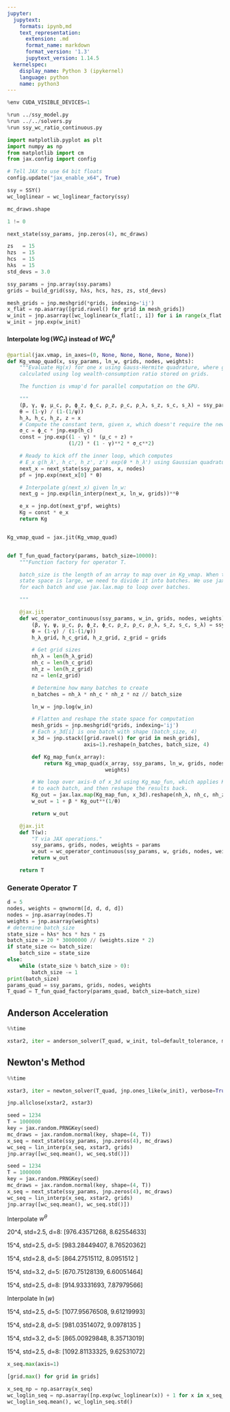 ```yaml
---
jupyter:
  jupytext:
    formats: ipynb,md
    text_representation:
      extension: .md
      format_name: markdown
      format_version: '1.3'
      jupytext_version: 1.14.5
  kernelspec:
    display_name: Python 3 (ipykernel)
    language: python
    name: python3
---
```


```python
%env CUDA_VISIBLE_DEVICES=1
```

```python
%run ../ssy_model.py
%run ../../solvers.py
%run ssy_wc_ratio_continuous.py
```

```python
import matplotlib.pyplot as plt
import numpy as np
from matplotlib import cm
from jax.config import config

# Tell JAX to use 64 bit floats
config.update("jax_enable_x64", True)
```

```python
ssy = SSY()
wc_loglinear = wc_loglinear_factory(ssy)
```

```python
mc_draws.shape
```

```python
1 != 0
```

```python
next_state(ssy_params, jnp.zeros(4), mc_draws)
```

```python
zs   = 15
hzs  = 15
hcs  = 15
hλs  = 15
std_devs = 3.0

ssy_params = jnp.array(ssy.params)
grids = build_grid(ssy, hλs, hcs, hzs, zs, std_devs)

mesh_grids = jnp.meshgrid(*grids, indexing='ij')
x_flat = np.asarray([grid.ravel() for grid in mesh_grids])
w_init = jnp.asarray([wc_loglinear(x_flat[:, i]) for i in range(x_flat.shape[1])]).reshape((hλs, hcs, hzs, zs))
w_init = jnp.exp(w_init)
```

#### Interpolate $\log(WC_t)$ instead of $WC_t^\theta$

```python
@partial(jax.vmap, in_axes=(0, None, None, None, None, None))
def Kg_vmap_quad(x, ssy_params, ln_w, grids, nodes, weights):
    """Evaluate Hg(x) for one x using Gauss-Hermite quadrature, where g is
    calculated using log wealth-consumption ratio stored on grids.

    The function is vmap'd for parallel computation on the GPU.

    """
    (β, γ, ψ, μ_c, ρ, ϕ_z, ϕ_c, ρ_z, ρ_c, ρ_λ, s_z, s_c, s_λ) = ssy_params
    θ = (1-γ) / (1-(1/ψ))
    h_λ, h_c, h_z, z = x
    # Compute the constant term, given x, which doesn't require the new state.
    σ_c = ϕ_c * jnp.exp(h_c)
    const = jnp.exp((1 - γ) * (μ_c + z) +
                    (1/2) * (1 - γ)**2 * σ_c**2)

    # Ready to kick off the inner loop, which computes
    # E_x g(h_λ', h_c', h_z', z') exp(θ * h_λ') using Gaussian quadrature:
    next_x = next_state(ssy_params, x, nodes)
    pf = jnp.exp(next_x[0] * θ)

    # Interpolate g(next_x) given ln_w:
    next_g = jnp.exp(lin_interp(next_x, ln_w, grids))**θ

    e_x = jnp.dot(next_g*pf, weights)
    Kg = const * e_x
    return Kg


Kg_vmap_quad = jax.jit(Kg_vmap_quad)


def T_fun_quad_factory(params, batch_size=10000):
    """Function factory for operator T.

    batch_size is the length of an array to map over in Kg_vmap. When the
    state space is large, we need to divide it into batches. We use jax.vmap
    for each batch and use jax.lax.map to loop over batches.

    """

    @jax.jit
    def wc_operator_continuous(ssy_params, w_in, grids, nodes, weights):
        (β, γ, ψ, μ_c, ρ, ϕ_z, ϕ_c, ρ_z, ρ_c, ρ_λ, s_z, s_c, s_λ) = ssy_params
        θ = (1-γ) / (1-(1/ψ))
        h_λ_grid, h_c_grid, h_z_grid, z_grid = grids

        # Get grid sizes
        nh_λ = len(h_λ_grid)
        nh_c = len(h_c_grid)
        nh_z = len(h_z_grid)
        nz = len(z_grid)

        # Determine how many batches to create
        n_batches = nh_λ * nh_c * nh_z * nz // batch_size

        ln_w = jnp.log(w_in)

        # Flatten and reshape the state space for computation
        mesh_grids = jnp.meshgrid(*grids, indexing='ij')
        # Each x_3d[i] is one batch with shape (batch_size, 4)
        x_3d = jnp.stack([grid.ravel() for grid in mesh_grids],
                         axis=1).reshape(n_batches, batch_size, 4)

        def Kg_map_fun(x_array):
            return Kg_vmap_quad(x_array, ssy_params, ln_w, grids, nodes,
                                weights)

        # We loop over axis-0 of x_3d using Kg_map_fun, which applies Kg_vmap
        # to each batch, and then reshape the results back.
        Kg_out = jax.lax.map(Kg_map_fun, x_3d).reshape(nh_λ, nh_c, nh_z, nz)
        w_out = 1 + β * Kg_out**(1/θ)

        return w_out

    @jax.jit
    def T(w):
        "T via JAX operations."
        ssy_params, grids, nodes, weights = params
        w_out = wc_operator_continuous(ssy_params, w, grids, nodes, weights)
        return w_out

    return T
```

### Generate Operator $T$

```python
d = 5
nodes, weights = qnwnorm([d, d, d, d])
nodes = jnp.asarray(nodes.T)
weights = jnp.asarray(weights)
# determine batch_size
state_size = hλs* hcs * hzs * zs
batch_size = 20 * 30000000 // (weights.size * 2)
if state_size <= batch_size:
    batch_size = state_size
else:
    while (state_size % batch_size > 0):
        batch_size -= 1
print(batch_size)
params_quad = ssy_params, grids, nodes, weights
T_quad = T_fun_quad_factory(params_quad, batch_size=batch_size)
```

## Anderson Acceleration

```python
%%time

xstar2, iter = anderson_solver(T_quad, w_init, tol=default_tolerance, max_iter=50000, verbose=False)
```

## Newton's Method

```python
%%time

xstar3, iter = newton_solver(T_quad, jnp.ones_like(w_init), verbose=True, print_skip=1)
```

```python
jnp.allclose(xstar2, xstar3)
```

```python
seed = 1234
T = 1000000
key = jax.random.PRNGKey(seed)
mc_draws = jax.random.normal(key, shape=(4, T))
x_seq = next_state(ssy_params, jnp.zeros(4), mc_draws)
wc_seq = lin_interp(x_seq, xstar3, grids)
jnp.array([wc_seq.mean(), wc_seq.std()])
```

```python
seed = 1234
T = 1000000
key = jax.random.PRNGKey(seed)
mc_draws = jax.random.normal(key, shape=(4, T))
x_seq = next_state(ssy_params, jnp.zeros(4), mc_draws)
wc_seq = lin_interp(x_seq, xstar2, grids)
jnp.array([wc_seq.mean(), wc_seq.std()])
```

Interpolate $w^\theta$

20^4, std=2.5, d=8: [976.43571268,   8.62554633]

15^4, std=2.5, d=5: [983.28449407,   8.76520362]

15^4, std=2.8, d=5: [864.27515112,   8.0951512 ]

15^4, std=3.2, d=5: [670.75128139,   6.60051464]

15^4, std=2.5, d=8: [914.93331693,   7.87979566]


Interpolate $\ln(w)$

15^4, std=2.5, d=5: [1077.95676508,    9.61219993]

15^4, std=2.8, d=5: [981.03514072,   9.0978135 ]

15^4, std=3.2, d=5: [865.00929848,   8.35713019]

15^4, std=2.5, d=8: [1092.81133325,    9.62531072]

```python
x_seq.max(axis=1)
```

```python
[grid.max() for grid in grids]
```

```python
x_seq_np = np.asarray(x_seq)
wc_loglin_seq = np.asarray([np.exp(wc_loglinear(x)) + 1 for x in x_seq_np.T])
wc_loglin_seq.mean(), wc_loglin_seq.std()
```

```python

```
